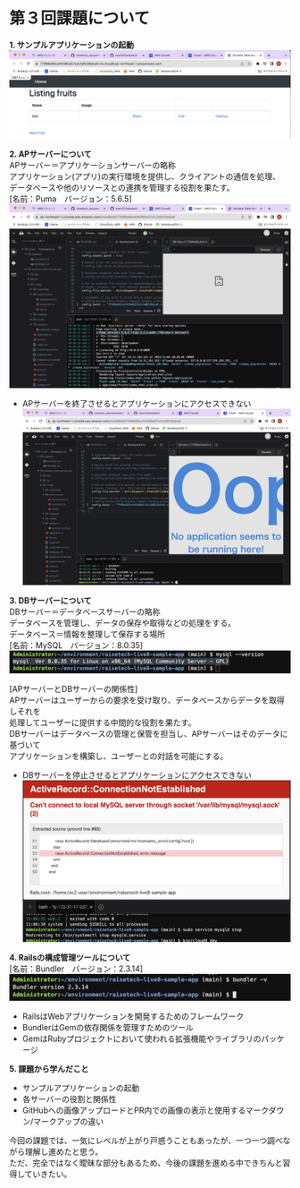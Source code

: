# 第３回課題について
__1. サンプルアプリケーションの起動__　　
![ap](im/lecture03-1.png)  

__2. APサーバーについて__  
APサーバー＝アプリケーションサーバーの略称  
アプリケーション(アプリ)の実行環境を提供し、クライアントの通信を処理、  
データベースや他のリソースとの連携を管理する役割を果たす。  
[名前：Puma　バージョン：5.6.5]　　
![apsv1](im/lecture03-2.png)  

* APサーバーを終了させるとアプリケーションにアクセスできない  
![apsv2](im/lecture03-3.png)  

__3. DBサーバーについて__  
DBサーバー＝データベースサーバーの略称  
データベースを管理し、データの保存や取得などの処理をする。  
データベース＝情報を整理して保存する場所  
[名前：MySQL　バージョン：8.0.35]  
![dbsv1](im/lecture03-4.png)  

[APサーバーとDBサーバーの関係性]  
APサーバーはユーザーからの要求を受け取り、データベースからデータを取得しそれを  
処理してユーザーに提供する中間的な役割を果たす。  
DBサーバーはデータベースの管理と保管を担当し、APサーバーはそのデータに基づいて  
アプリケーションを構築し、ユーザーとの対話を可能にする。  

* DBサーバーを停止させるとアプリケーションにアクセスできない  
![dbsv2](im/lecture03-5.png)  

__4. Railsの構成管理ツールについて__  
[名前：Bundler　バージョン：2.3.14]  
![bundler](im/lecture03-6.png)  
* RailsはWebアプリケーションを開発するためのフレームワーク  
* BundlerはGemの依存関係を管理すためのツール  
* GemはRubyプロジェクトにおいて使われる拡張機能やライブラリのパッケージ  

__5. 課題から学んだこと__  
* サンプルアプリケーションの起動  
* 各サーバーの役割と関係性  
* GitHubへの画像アップロードとPR内での画像の表示と使用するマークダウン/マークアップの違い　　

今回の課題では、一気にレベルが上がり戸惑うこともあったが、一つ一つ調べながら理解し進めたと思う。  
ただ、完全ではなく曖昧な部分もあるため、今後の課題を進める中できちんと習得していきたい。  
